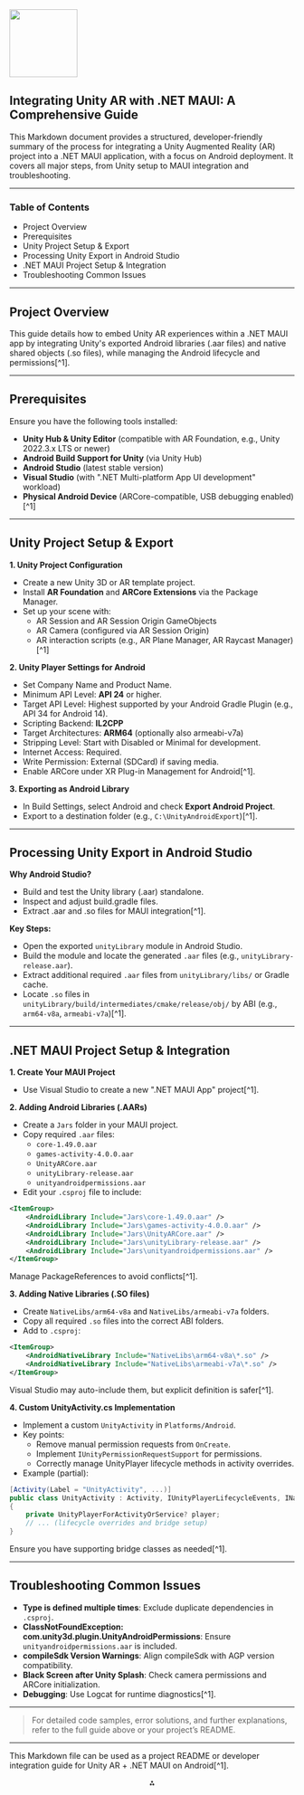 <img src="https://r2cdn.perplexity.ai/pplx-full-logo-primary-dark%402x.png" class="logo" width="120"/>

## Integrating Unity AR with .NET MAUI: A Comprehensive Guide

This Markdown document provides a structured, developer-friendly summary of the process for integrating a Unity Augmented Reality (AR) project into a .NET MAUI application, with a focus on Android deployment. It covers all major steps, from Unity setup to MAUI integration and troubleshooting.

---

### Table of Contents

- Project Overview
- Prerequisites
- Unity Project Setup \& Export
- Processing Unity Export in Android Studio
- .NET MAUI Project Setup \& Integration
- Troubleshooting Common Issues

---

## Project Overview

This guide details how to embed Unity AR experiences within a .NET MAUI app by integrating Unity's exported Android libraries (.aar files) and native shared objects (.so files), while managing the Android lifecycle and permissions[^1].

---

## Prerequisites

Ensure you have the following tools installed:

- **Unity Hub \& Unity Editor** (compatible with AR Foundation, e.g., Unity 2022.3.x LTS or newer)
- **Android Build Support for Unity** (via Unity Hub)
- **Android Studio** (latest stable version)
- **Visual Studio** (with ".NET Multi-platform App UI development" workload)
- **Physical Android Device** (ARCore-compatible, USB debugging enabled)[^1]

---

## Unity Project Setup \& Export

**1. Unity Project Configuration**

- Create a new Unity 3D or AR template project.
- Install **AR Foundation** and **ARCore Extensions** via the Package Manager.
- Set up your scene with:
    - AR Session and AR Session Origin GameObjects
    - AR Camera (configured via AR Session Origin)
    - AR interaction scripts (e.g., AR Plane Manager, AR Raycast Manager)[^1]

**2. Unity Player Settings for Android**

- Set Company Name and Product Name.
- Minimum API Level: **API 24** or higher.
- Target API Level: Highest supported by your Android Gradle Plugin (e.g., API 34 for Android 14).
- Scripting Backend: **IL2CPP**
- Target Architectures: **ARM64** (optionally also armeabi-v7a)
- Stripping Level: Start with Disabled or Minimal for development.
- Internet Access: Required.
- Write Permission: External (SDCard) if saving media.
- Enable ARCore under XR Plug-in Management for Android[^1].

**3. Exporting as Android Library**

- In Build Settings, select Android and check **Export Android Project**.
- Export to a destination folder (e.g., `C:\UnityAndroidExport`)[^1].

---

## Processing Unity Export in Android Studio

**Why Android Studio?**

- Build and test the Unity library (.aar) standalone.
- Inspect and adjust build.gradle files.
- Extract .aar and .so files for MAUI integration[^1].

**Key Steps:**

- Open the exported `unityLibrary` module in Android Studio.
- Build the module and locate the generated `.aar` files (e.g., `unityLibrary-release.aar`).
- Extract additional required `.aar` files from `unityLibrary/libs/` or Gradle cache.
- Locate `.so` files in `unityLibrary/build/intermediates/cmake/release/obj/` by ABI (e.g., `arm64-v8a`, `armeabi-v7a`)[^1].

---

## .NET MAUI Project Setup \& Integration

**1. Create Your MAUI Project**

- Use Visual Studio to create a new ".NET MAUI App" project[^1].

**2. Adding Android Libraries (.AARs)**

- Create a `Jars` folder in your MAUI project.
- Copy required `.aar` files:
    - `core-1.49.0.aar`
    - `games-activity-4.0.0.aar`
    - `UnityARCore.aar`
    - `unityLibrary-release.aar`
    - `unityandroidpermissions.aar`
- Edit your `.csproj` file to include:

```xml
<ItemGroup>
    <AndroidLibrary Include="Jars\core-1.49.0.aar" />
    <AndroidLibrary Include="Jars\games-activity-4.0.0.aar" />
    <AndroidLibrary Include="Jars\UnityARCore.aar" />
    <AndroidLibrary Include="Jars\unityLibrary-release.aar" />
    <AndroidLibrary Include="Jars\unityandroidpermissions.aar" />
</ItemGroup>
```

Manage PackageReferences to avoid conflicts[^1].

**3. Adding Native Libraries (.SO files)**

- Create `NativeLibs/arm64-v8a` and `NativeLibs/armeabi-v7a` folders.
- Copy all required `.so` files into the correct ABI folders.
- Add to `.csproj`:

```xml
<ItemGroup>
    <AndroidNativeLibrary Include="NativeLibs\arm64-v8a\*.so" />
    <AndroidNativeLibrary Include="NativeLibs\armeabi-v7a\*.so" />
</ItemGroup>
```

Visual Studio may auto-include them, but explicit definition is safer[^1].

**4. Custom UnityActivity.cs Implementation**

- Implement a custom `UnityActivity` in `Platforms/Android`.
- Key points:
    - Remove manual permission requests from `OnCreate`.
    - Implement `IUnityPermissionRequestSupport` for permissions.
    - Correctly manage UnityPlayer lifecycle methods in activity overrides.
- Example (partial):

```csharp
[Activity(Label = "UnityActivity", ...)]
public class UnityActivity : Activity, IUnityPlayerLifecycleEvents, INativeUnityBridge, IUnityPermissionRequestSupport
{
    private UnityPlayerForActivityOrService? player;
    // ... (lifecycle overrides and bridge setup)
}
```

Ensure you have supporting bridge classes as needed[^1].

---

## Troubleshooting Common Issues

- **Type is defined multiple times**: Exclude duplicate dependencies in `.csproj`.
- **ClassNotFoundException: com.unity3d.plugin.UnityAndroidPermissions**: Ensure `unityandroidpermissions.aar` is included.
- **compileSdk Version Warnings**: Align compileSdk with AGP version compatibility.
- **Black Screen after Unity Splash**: Check camera permissions and ARCore initialization.
- **Debugging**: Use Logcat for runtime diagnostics[^1].

---

> For detailed code samples, error solutions, and further explanations, refer to the full guide above or your project’s README.

---

This Markdown file can be used as a project README or developer integration guide for Unity AR + .NET MAUI on Android[^1].

<div style="text-align: center">⁂</div>
